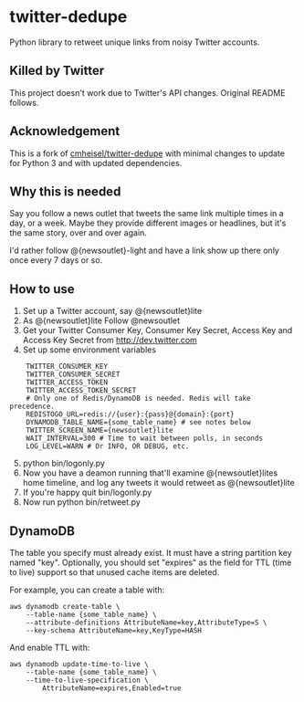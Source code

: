 twitter-dedupe
==============

Python library to retweet unique links from noisy Twitter accounts.

## Killed by Twitter

This project doesn't work due to Twitter's API changes. Original README follows.

## Acknowledgement

This is a fork of [cmheisel/twitter-dedupe](https://github.com/cmheisel/twitter-dedupe) with minimal changes to update for Python 3 and with updated dependencies.

Why this is needed
------------------------
Say you follow a news outlet that tweets the same link multiple times in a day, or a week. Maybe they provide different images or headlines, but it's the same story, over and over again.

I'd rather follow @{newsoutlet}-light and have a link show up there only once every 7 days or so.


How to use
-------------
1. Set up a Twitter account, say @{newsoutlet}lite
2. As @{newsoutlet}lite Follow @newsoutlet
3. Get your Twitter Consumer Key, Consumer Key Secret, Access Key and Access Key Secret from http://dev.twitter.com
4. Set up some environment variables
```
    TWITTER_CONSUMER_KEY
    TWITTER_CONSUMER_SECRET
    TWITTER_ACCESS_TOKEN
    TWITTER_ACCESS_TOKEN_SECRET
    # Only one of Redis/DynamoDB is needed. Redis will take precedence.
    REDISTOGO_URL=redis://{user}:{pass}@{domain}:{port}
    DYNAMODB_TABLE_NAME={some_table_name} # see notes below
    TWITTER_SCREEN_NAME={newsoutlet}lite
    WAIT_INTERVAL=300 # Time to wait between polls, in seconds
    LOG_LEVEL=WARN # Or INFO, OR DEBUG, etc.
```
5. python bin/logonly.py
6. Now you have a deamon running that'll examine @{newsoutlet}lites home timeline, and log any tweets it would retweet as @{newsoutlet}lite
7. If you're happy quit bin/logonly.py
8. Now run python bin/retweet.py

## DynamoDB

The table you specify must already exist. It must have a string partition key named "key".
Optionally, you should set "expires" as the field for TTL (time to live) support so that unused cache items are deleted.

For example, you can create a table with:
```
aws dynamodb create-table \
    --table-name {some_table_name} \
    --attribute-definitions AttributeName=key,AttributeType=S \
    --key-schema AttributeName=key,KeyType=HASH
```
And enable TTL with:
```
aws dynamodb update-time-to-live \
    --table-name {some_table_name} \
    --time-to-live-specification \
        AttributeName=expires,Enabled=true
```
